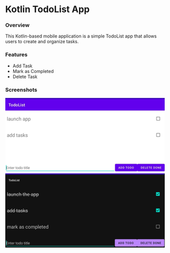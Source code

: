 
# Kotlin TodoList App
### Overview
This Kotlin-based mobile application is a simple TodoList app that allows users to create and organize tasks.

### Features
- Add Task
- Mark as Completed
- Delete Task
### Screenshots
![s1.jpg](./screenshots/s1.jpg)
![s2.jpg](./screenshots/s2.jpg)
